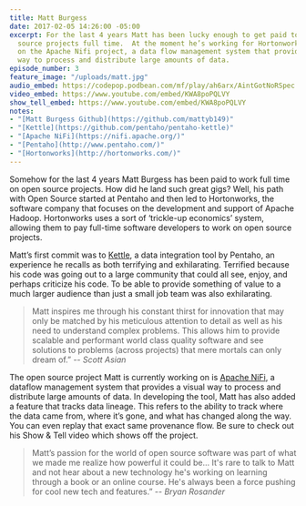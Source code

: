 ```yaml
---
title: Matt Burgess
date: 2017-02-05 14:26:00 -05:00
excerpt: For the last 4 years Matt has been lucky enough to get paid to work on open
  source projects full time.  At the moment he’s working for Hortonworks focusing
  on the Apache Nifi project, a data flow management system that provides a visual
  way to process and distribute large amounts of data.
episode_number: 3
feature_image: "/uploads/matt.jpg"
audio_embed: https://codepop.podbean.com/mf/play/ah6arx/AintGotNoRSpec.mp3
video_embed: https://www.youtube.com/embed/KWA8poPQLVY
show_tell_embed: https://www.youtube.com/embed/KWA8poPQLVY
notes:
- "[Matt Burgess Github](https://github.com/mattyb149)"
- "[Kettle](https://github.com/pentaho/pentaho-kettle)"
- "[Apache NiFi](https://nifi.apache.org/)"
- "[Pentaho](http://www.pentaho.com/)"
- "[Hortonworks](http://hortonworks.com/)"
---
```


Somehow for the last 4 years Matt Burgess has been paid to work full time on open source projects.  How did he land such great gigs?  Well, his path with Open Source started at Pentaho and then led to Hortonworks, the software company that focuses on the development and support of Apache Hadoop.  Hortonworks uses a sort of ‘trickle-up economics’ system, allowing them to pay full-time software developers to work on open source projects.

Matt’s first commit was to [Kettle](https://github.com/pentaho/pentaho-kettle), a data integration tool by Pentaho, an experience he recalls as both terrifying and exhilarating. Terrified because his code was going out to a large community that could all see, enjoy, and perhaps criticize his code.  To be able to provide something of value to a much larger audience than just a small job team was also exhilarating.
 
> Matt inspires me through his constant thirst for innovation that may only be matched by his meticulous attention to detail as well as his need to understand complex problems. This allows him to provide scalable and performant world class quality software and see solutions to problems (across projects) that mere mortals can only dream of.”
><cite>-- Scott Asian
 
The open source project Matt is currently working on is [Apache NiFi](https://nifi.apache.org/), a dataflow management system that provides a visual way to process and distribute large amounts of data. In developing the tool, Matt has also added a feature that tracks data lineage.  This refers to the ability to track where the data came from, where it’s gone, and what has changed along the way. You can even replay that exact same provenance flow.  Be sure to check out his Show & Tell video which shows off the project.
 
> Matt’s passion for the world of open source software was part of what we made me realize how powerful it could be... It's rare to talk to Matt and not hear about a new technology he's working on learning through a book or an online course.  He's always been a force pushing for cool new tech and features.”
><cite>-- Bryan Rosander